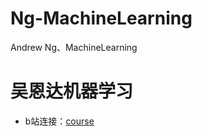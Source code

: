 # Ng-MachineLearning
Andrew Ng、MachineLearning
# 吴恩达机器学习

* b站连接：[course](https://www.bilibili.com/video/BV164411b7dx?from=search&seid=10034460189882143337)

